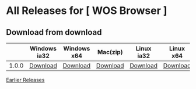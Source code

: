 # All Releases for [ WOS Browser ]

## Download from download

||Windows ia32|Windows x64| Mac(zip) |Linux ia32|Linux x64|Release note|
  |-----|-----|-----|-----|--------|--------|---|
|1.0.0|[Download](https://github.com/Wangsu-Cloud-Storage/wos-browser/1.0.0/wos-browser-win32-ia32.zip) |[Download](https://github.com/Wangsu-Cloud-Storage/wos-browser/1.0.0/wos-browser-win32-x64.zip) |  [Download](https://github.com/Wangsu-Cloud-Storage/wos-browser/1.0.0/wos-browser-darwin-x64.zip) | [Download](https://github.com/Wangsu-Cloud-Storage/wos-browser/1.0.0/wos-browser-linux-ia32.zip) | [Download](https://github.com/Wangsu-Cloud-Storage/wos-browser/1.0.0/wos-browser-linux-x64.zip)|[1.0.0.md](release-notes/1.0.0.en-US.md)|


[Earlier Releases](earlier-releases.md)